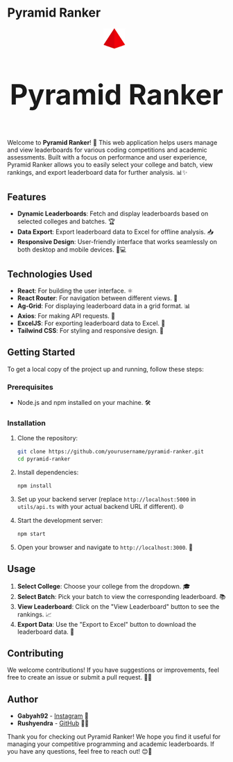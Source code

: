 # Pyramid Ranker

<div align="center">
  <img src="src/logo.svg" width="50" style="margin-right: 10px;" />
  <p style="font-size: 4rem; font-weight: bold;">Pyramid Ranker</p>
</div>

Welcome to **Pyramid Ranker**! 🎉 This web application helps users manage and view leaderboards for various coding competitions and academic assessments. Built with a focus on performance and user experience, Pyramid Ranker allows you to easily select your college and batch, view rankings, and export leaderboard data for further analysis. 📊✨

## Features

- **Dynamic Leaderboards**: Fetch and display leaderboards based on selected colleges and batches. 🏆
- **Data Export**: Export leaderboard data to Excel for offline analysis. 📥
- **Responsive Design**: User-friendly interface that works seamlessly on both desktop and mobile devices. 📱💻

## Technologies Used

- **React**: For building the user interface. ⚛️
- **React Router**: For navigation between different views. 🚦
- **Ag-Grid**: For displaying leaderboard data in a grid format. 📊
- **Axios**: For making API requests. 📡
- **ExcelJS**: For exporting leaderboard data to Excel. 📑
- **Tailwind CSS**: For styling and responsive design. 🎨

## Getting Started

To get a local copy of the project up and running, follow these steps:

### Prerequisites

- Node.js and npm installed on your machine. 🛠️

### Installation

1. Clone the repository:
   ```bash
   git clone https://github.com/yourusername/pyramid-ranker.git
   cd pyramid-ranker
   ```

2. Install dependencies:
   ```bash
   npm install
   ```

3. Set up your backend server (replace `http://localhost:5000` in `utils/api.ts` with your actual backend URL if different). 🌐

4. Start the development server:
   ```bash
   npm start
   ```

5. Open your browser and navigate to `http://localhost:3000`. 🚀

## Usage

1. **Select College**: Choose your college from the dropdown. 🎓
2. **Select Batch**: Pick your batch to view the corresponding leaderboard. 📚
3. **View Leaderboard**: Click on the "View Leaderboard" button to see the rankings. 📈
4. **Export Data**: Use the "Export to Excel" button to download the leaderboard data. 💾

## Contributing

We welcome contributions! If you have suggestions or improvements, feel free to create an issue or submit a pull request. 🤝💡

## Author

- **Gabyah92** - [Instagram](https://www.instagram.com/gabyah92) 🌟
- **Rushyendra** - [GitHub](https://github.com/dog-broad) 🦸‍♂️

Thank you for checking out Pyramid Ranker! We hope you find it useful for managing your competitive programming and academic leaderboards. If you have any questions, feel free to reach out! 😊💬
